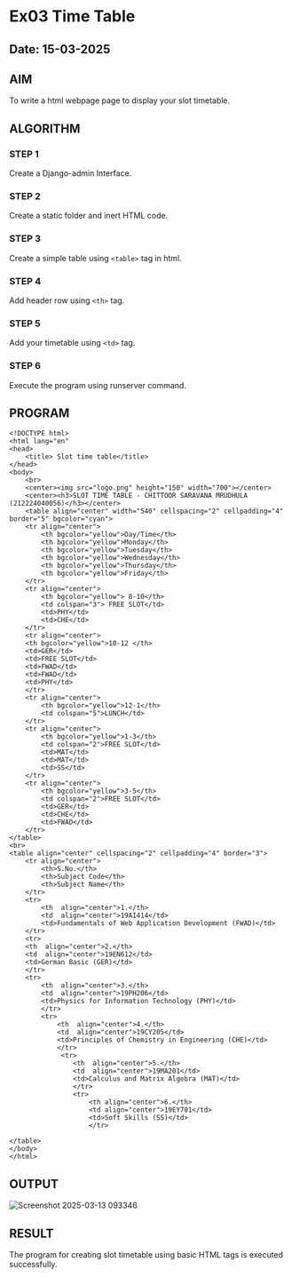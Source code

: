 # Ex03 Time Table

## Date: 15-03-2025

## AIM
To write a html webpage page to display your slot timetable.

## ALGORITHM
### STEP 1
Create a Django-admin Interface.

### STEP 2
Create a static folder and inert HTML code.

### STEP 3
Create a simple table using ```<table>``` tag in html.

### STEP 4
Add header row using ```<th>``` tag.

### STEP 5
Add your timetable using ```<td>``` tag.

### STEP 6
Execute the program using runserver command.

## PROGRAM

```
<!DOCTYPE html>
<html lang="en"
<head>
    <title> Slot time table</title>
</head>
<body>
    <br>
    <center><img src="logo.png" height="150" width="700"></center>
    <center><h3>SLOT TIME TABLE - CHITTOOR SARAVANA MRUDHULA (212224040056)</h3></center>
    <table align="center" width="540" cellspacing="2" cellpadding="4" border="5" bgcolor="cyan">
    <tr align="center">
        <th bgcolor="yellow">Day/Time</th>
        <th bgcolor="yellow">Monday</th>
        <th bgcolor="yellow">Tuesday</th>
        <th bgcolor="yellow">Wednesday</th>
        <th bgcolor="yellow">Thursday</th>
        <th bgcolor="yellow">Friday</th>
    </tr>
    <tr align="center">
        <th bgcolor="yellow"> 8-10</th>
        <td colspan="3"> FREE SLOT</td>
        <td>PHY</td>
        <td>CHE</td>
    </tr>
    <tr align="center">
    <th bgcolor="yellow">10-12 </th>
    <td>GER</td>
    <td>FREE SLOT</td>
    <td>FWAD</td>
    <td>FWAD</td>
    <td>PHY</td>
    </tr>
    <tr align="center">
        <th bgcolor="yellow">12-1</th>
        <td colspan="5">LUNCH</td>
    </tr>
    <tr align="center">
        <th bgcolor="yellow">1-3</th>
        <td colspan="2">FREE SLOT</td>
        <td>MAT</td>
        <td>MAT</td>
        <td>SS</td>
    </tr>
    <tr align="center">
        <th bgcolor="yellow">3-5</th>
        <td colspan="2">FREE SLOT</td>
        <td>GER</td>
        <td>CHE</td>
        <td>FWAD</td>
    </tr>
</table>
<br>
<table align="center" cellspacing="2" cellpadding="4" border="3">
    <tr align="center">
        <th>S.No.</th>
        <th>Subject Code</th>
        <th>Subject Name</th>
    </tr>
    <tr>
        <th  align="center">1.</th>
        <td  align="center">19AI414</td>
        <td>Fundamentals of Web Application Development (FWAD)</td>
    </tr>
    <tr>
    <th  align="center">2.</th>
    <td  align="center">19EN612</td>
    <td>German Basic (GER)</td>
    </tr>
    <tr>
        <th  align="center">3.</th>
        <td  align="center">19PH206</td>
        <td>Physics for Information Technology (PHY)</td>
        </tr>
        <tr>
            <th  align="center">4.</th>
            <td  align="center">19CY205</td>
            <td>Principles of Chemistry in Engineering (CHE)</td>
            </tr>
             <tr>
                <th  align="center">5.</th>
                <td  align="center">19MA201</td>
                <td>Calculus and Matrix Algebra (MAT)</td>
                </tr>
                <tr>
                    <th align="center">6.</th>
                    <td align="center">19EY701</td>
                    <td>Soft Skills (SS)</td>
                    </tr>

</table>
</body>
</html>

```

## OUTPUT

![Screenshot 2025-03-13 093346](https://github.com/user-attachments/assets/d0fbf1d2-5123-4764-bdce-ca5f37385867)


## RESULT

The program for creating slot timetable using basic HTML tags is executed successfully.

